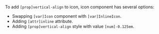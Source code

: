To add `[prop]vertical-align` to icon, icon component has several options:

- Swapping `[var]Icon` component with `[var]InlineIcon`.
- Adding `[attr]inline` attribute.
- Adding `[prop]vertical-align` style with value `[num]-0.125em`.
